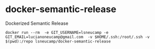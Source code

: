 # docker-semantic-release
Dockerized Semantic Release


```
docker run --rm  -e GIT_USERNAME=lsneucamp -e GIT_EMAIL=lucianoneucamp@gmail.com  -v $HOME/.ssh:/root/.ssh -v $(pwd):/repo lsneucamp/docker-semantic-release  
```






